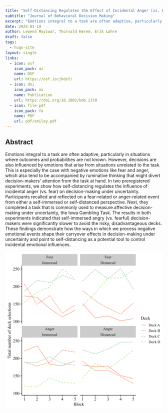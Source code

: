 ```yaml
---
title: "Self-Distancing Regulates the Effect of Incidental Anger (vs. Fear) on Affective Decision-Making Under Uncertainty"
subtitle: "Journal of Behavioral Decision Making"
excerpt: "Emotions integral to a task are often adaptive, particularly in situations where outcomes and probabilities are not known. However, decisions are also influenced by emotions that arise from situations unrelated to the task. This is especially the case with negative emotions like fear and anger, which also tend to be accompanied by ruminative thinking that might divert decision-makers' attention from the task at hand. In two preregistered experiments, we show how self-distancing regulates the influence of incidental anger (vs. fear) on decision-making under uncertainty. Participants recalled and reflected on a fear-related or anger-related event from either a self-immersed or self-distanced perspective. Next, they completed a task that is commonly used to measure affective decision-making under uncertainty, the Iowa Gambling Task. The results in both experiments indicated that self-immersed angry (vs. fearful) decision-makers were significantly slower to avoid the risky, disadvantageous decks. These findings demonstrate how the ways in which we process negative emotional events shape their carryover effects in decision-making under uncertainty and point to self-distancing as a potential tool to control incidental emotional influences."
date: 2024-03-19
author: Lewend Mayiwar, Thorvald Hærem, Erik Løhre
draft: false
tags:
  - hugo-site
layout: single
links:
  - icon: osf
    icon_pack: ai
    name: OSF
    url: https://osf.io/jhdsf/
  - icon: doi
    icon_pack: ai
    name: Publication
    url: https://doi.org/10.1002/bdm.2378 
  - icon: file-pdf
    icon_pack: fa
    name: PDF
    url: pdf/smiley.pdf
---
```


## Abstract

Emotions integral to a task are often adaptive, particularly in situations where outcomes and probabilities are not known. However, decisions are also influenced by emotions that arise from situations unrelated to the task. This is especially the case with negative emotions like fear and anger, which also tend to be accompanied by ruminative thinking that might divert decision-makers' attention from the task at hand. In two preregistered experiments, we show how self-distancing regulates the influence of incidental anger (vs. fear) on decision-making under uncertainty. Participants recalled and reflected on a fear-related or anger-related event from either a self-immersed or self-distanced perspective. Next, they completed a task that is commonly used to measure affective decision-making under uncertainty, the Iowa Gambling Task. The results in both experiments indicated that self-immersed angry (vs. fearful) decision-makers were significantly slower to avoid the risky, disadvantageous decks. These findings demonstrate how the ways in which we process negative emotional events shape their carryover effects in decision-making under uncertainty and point to self-distancing as a potential tool to control incidental emotional influences.

![](JBDM2024.png)
